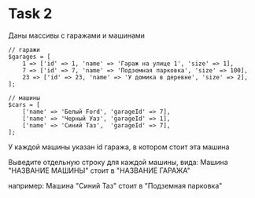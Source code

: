 # Task 2

Даны массивы с гаражами и машинами

```
// гаражи
$garages = [
    1 => ['id' => 1, 'name' => 'Гараж на улице 1', 'size' => 1],
    7 => ['id' => 7, 'name' => 'Подземная парковка', 'size' => 100],
    23 => ['id' => 23, 'name' => 'У домика в деревне', 'size' => 2],
];

// машины
$cars = [
    ['name' => 'Белый Ford', 'garageId' => 7],
    ['name' => 'Черный Уаз', 'garageId' => 1],
    ['name' => 'Синий Таз',  'garageId' => 7],
];
```

У каждой машины указан id гаража, в котором стоит эта машина

Выведите отдельную строку для каждой машины, вида: Машина "НАЗВАНИЕ МАШИНЫ" стоит в "НАЗВАНИЕ ГАРАЖА"

например: Машина "Синий Таз" стоит в "Подземная парковка"
